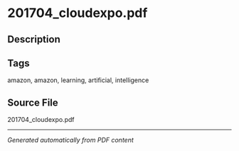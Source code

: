 # 201704_cloudexpo.pdf

## Description

## Tags
amazon, amazon, learning, artificial, intelligence

## Source File
201704_cloudexpo.pdf

---
*Generated automatically from PDF content*
